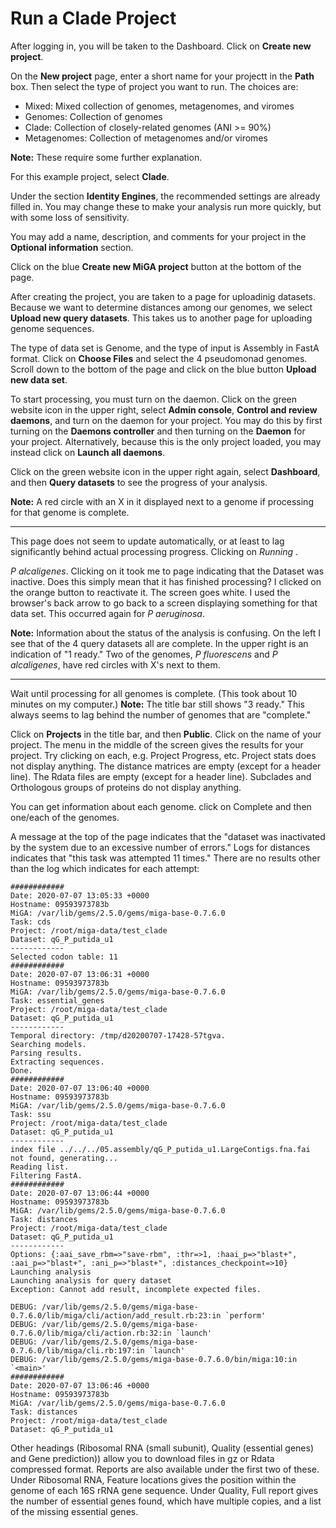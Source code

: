 # Run a Clade Project

After logging in, you will be taken to the Dashboard. Click on **Create new project**.

On the **New project** page, enter a short name for your projectt in the **Path** box. Then select the type of project you want to run. The choices are:

- Mixed: Mixed collection of genomes, metagenomes, and viromes
- Genomes: Collection of genomes
- Clade: Collection of closely-related genomes (ANI >= 90%)
- Metagenomes: Collection of metagenomes and/or viromes

**Note:** These require some further explanation.

For this example project, select **Clade**.

Under the section **Identity Engines**, the recommended settings are already filled in. You may change these to make your analysis run more quickly, but with some loss of sensitivity.

You may add a name, description, and comments for your project in the **Optional information** section.

Click on the blue **Create new MiGA **project**** button at the bottom of the page.

After creating the project, you are taken to a page for uploadinig datasets. Because we want to determine distances among our genomes, we select **Upload new query datasets**. This takes us to another page for uploading genome sequences.

The type of data set is Genome, and the type of input is Assembly in FastA format. Click on **Choose Files** and select the 4 pseudomonad genomes. Scroll down to the bottom of the page and click on the blue button **Upload new data set**.

To start processing, you must turn on the daemon. Click on the green website icon in the upper right, select **Admin console**, **Control and review daemons**, and turn on the daemon for your project. You may do this by first turning on the **Daemons controller** and then turning on the **Daemon** for your project. Alternatively, because this is the only project loaded, you may instead click on **Launch all daemons**.

Click on the green website icon in the upper right again, select **Dashboard**, and then **Query datasets** to see the progress of your analysis. 

**Note:** A red circle with an X in it displayed next to a genome if processing for that genome is complete. 

----
This page does not seem to update automatically, or at least to lag significantly behind actual processing progress. Clicking on *Running* .

*P alcaligenes*. Clicking on it took me to page indicating that the Dataset was inactive. Does this simply mean that it has finished processing? I clicked on the orange button to reactivate it. The screen goes white. I used the browser's back arrow to go back to a screen displaying something for that data set. This occurred again for *P aeruginosa*.

**Note:** Information about the status of the analysis is confusing. On the left I see that of the 4 query datasets all are complete. In the upper right is an indication of "1 ready." Two of the genomes, *P fluorescens* and *P alcaligenes*, have red circles with X's next to them.

---

Wait until processing for all genomes is complete. (This took about 10 minutes on my computer.) **Note:** The title bar still shows "3 ready." This always seems to lag behind the number of genomes that are "complete."

Click on **Projects** in the title bar, and then **Public**. Click on the name of your project. The menu in the middle of the screen gives the results for your project. Try clicking on each, e.g. Project Progress, etc. 
Project stats does not display anything.
The distance matrices are empty (except for a header line).
The Rdata files are empty (except for a header line).
Subclades and Orthologous groups of proteins do not display anything.

You can get information about each genome. click on Complete and then one/each of the genomes.

A message at the top of the page indicates that the "dataset was inactivated by the system due to an excessive number of errors." 
Logs for distances indicates that "this task was attempted 11 times." There are no results other than the log which indicates for each attempt:

```
############
Date: 2020-07-07 13:05:33 +0000
Hostname: 09593973783b
MiGA: /var/lib/gems/2.5.0/gems/miga-base-0.7.6.0
Task: cds
Project: /root/miga-data/test_clade
Dataset: qG_P_putida_u1
------------
Selected codon table: 11
############
Date: 2020-07-07 13:06:31 +0000
Hostname: 09593973783b
MiGA: /var/lib/gems/2.5.0/gems/miga-base-0.7.6.0
Task: essential_genes
Project: /root/miga-data/test_clade
Dataset: qG_P_putida_u1
------------
Temporal directory: /tmp/d20200707-17428-57tgva.
Searching models.
Parsing results.
Extracting sequences.
Done.
############
Date: 2020-07-07 13:06:40 +0000
Hostname: 09593973783b
MiGA: /var/lib/gems/2.5.0/gems/miga-base-0.7.6.0
Task: ssu
Project: /root/miga-data/test_clade
Dataset: qG_P_putida_u1
------------
index file ../../../05.assembly/qG_P_putida_u1.LargeContigs.fna.fai not found, generating...
Reading list.
Filtering FastA.
############
Date: 2020-07-07 13:06:44 +0000
Hostname: 09593973783b
MiGA: /var/lib/gems/2.5.0/gems/miga-base-0.7.6.0
Task: distances
Project: /root/miga-data/test_clade
Dataset: qG_P_putida_u1
------------
Options: {:aai_save_rbm=>"save-rbm", :thr=>1, :haai_p=>"blast+", :aai_p=>"blast+", :ani_p=>"blast+", :distances_checkpoint=>10}
Launching analysis
Launching analysis for query dataset
Exception: Cannot add result, incomplete expected files.

DEBUG: /var/lib/gems/2.5.0/gems/miga-base-0.7.6.0/lib/miga/cli/action/add_result.rb:23:in `perform'
DEBUG: /var/lib/gems/2.5.0/gems/miga-base-0.7.6.0/lib/miga/cli/action.rb:32:in `launch'
DEBUG: /var/lib/gems/2.5.0/gems/miga-base-0.7.6.0/lib/miga/cli.rb:197:in `launch'
DEBUG: /var/lib/gems/2.5.0/gems/miga-base-0.7.6.0/bin/miga:10:in `<main>'
############
Date: 2020-07-07 13:06:46 +0000
Hostname: 09593973783b
MiGA: /var/lib/gems/2.5.0/gems/miga-base-0.7.6.0
Task: distances
Project: /root/miga-data/test_clade
Dataset: qG_P_putida_u1
```
Other headings (Ribosomal RNA (small subunit), Quality (essential genes) and Gene prediction)) allow you to download files in gz or Rdata compressed format. Reports are also available under the first two of these. Under Ribosomal RNA, Feature locations gives the position within the genome of each 16S rRNA gene sequence. Under Quality, Full report gives the number of essential genes found, which have multiple copies, and a list of the missing essential genes.





